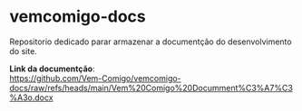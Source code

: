 # vemcomigo-docs
Repositorio dedicado parar armazenar a documentção do desenvolvimento do site.

**Link da documentção**:<br>
https://github.com/Vem-Comigo/vemcomigo-docs/raw/refs/heads/main/Vem%20Comigo%20Documment%C3%A7%C3%A3o.docx

